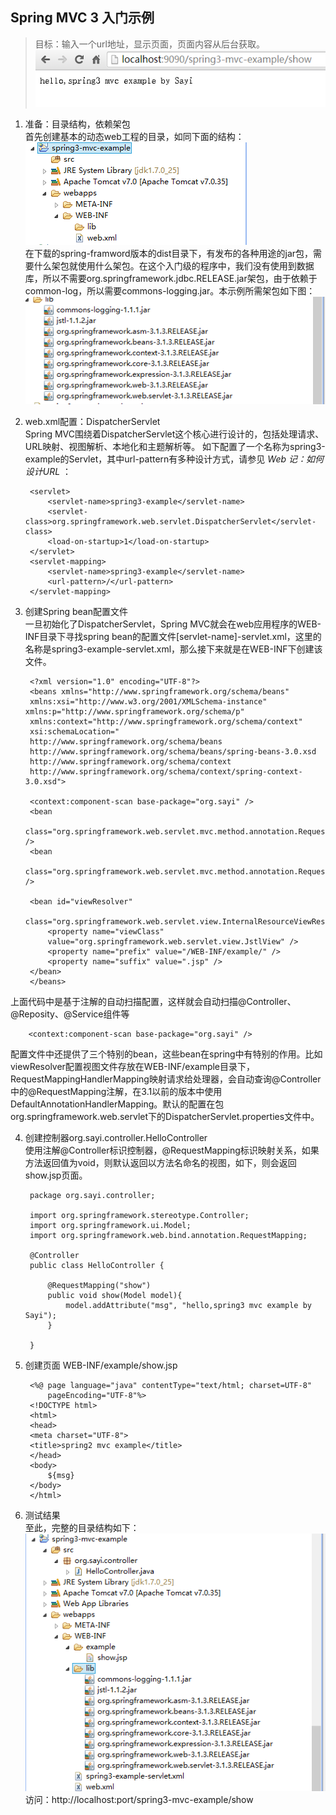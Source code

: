 ## Spring MVC 3 入门示例
> 目标：输入一个url地址，显示页面，页面内容从后台获取。  
> ![](result.png) 


1. 准备：目录结构，依赖架包  
首先创建基本的动态web工程的目录，如同下面的结构：  
![](web-dir.png)  
在下载的spring-framword版本的dist目录下，有发布的各种用途的jar包，需要什么架包就使用什么架包。在这个入门级的程序中，我们没有使用到数据库，所以不需要org.springframework.jdbc.RELEASE.jar架包，由于依赖于common-log，所以需要commons-logging.jar。本示例所需架包如下图：  
![](lib.png)

2. web.xml配置：DispatcherServlet  
Spring MVC围绕着DispatcherServlet这个核心进行设计的，包括处理请求、URL映射、视图解析、本地化和主题解析等。
如下配置了一个名称为spring3-example的Servlet，其中url-pattern有多种设计方式，请参见 *Web 记：如何设计URL* ：  

        <servlet>
            <servlet-name>spring3-example</servlet-name>
            <servlet-class>org.springframework.web.servlet.DispatcherServlet</servlet-class>
            <load-on-startup>1</load-on-startup>
        </servlet>
        <servlet-mapping>
            <servlet-name>spring3-example</servlet-name>
            <url-pattern>/</url-pattern>
        </servlet-mapping>


3. 创建Spring bean配置文件  
一旦初始化了DispatcherServlet，Spring MVC就会在web应用程序的WEB-INF目录下寻找spring bean的配置文件[servlet-name]-servlet.xml，这里的名称是spring3-example-servlet.xml，那么接下来就是在WEB-INF下创建该文件。  

        <?xml version="1.0" encoding="UTF-8"?>
        <beans xmlns="http://www.springframework.org/schema/beans"
        xmlns:xsi="http://www.w3.org/2001/XMLSchema-instance" xmlns:p="http://www.springframework.org/schema/p"
        xmlns:context="http://www.springframework.org/schema/context"
        xsi:schemaLocation="
        http://www.springframework.org/schema/beans
        http://www.springframework.org/schema/beans/spring-beans-3.0.xsd
        http://www.springframework.org/schema/context
        http://www.springframework.org/schema/context/spring-context-3.0.xsd">

        <context:component-scan base-package="org.sayi" />
        <bean
            class="org.springframework.web.servlet.mvc.method.annotation.RequestMappingHandlerMapping" />
        <bean
            class="org.springframework.web.servlet.mvc.method.annotation.RequestMappingHandlerAdapter" />

        <bean id="viewResolver"
            class="org.springframework.web.servlet.view.InternalResourceViewResolver">
            <property name="viewClass"
            value="org.springframework.web.servlet.view.JstlView" />
            <property name="prefix" value="/WEB-INF/example/" />
            <property name="suffix" value=".jsp" />
        </bean>
        </beans>
上面代码中是基于注解的自动扫描配置，这样就会自动扫描@Controller、@Reposity、@Service组件等  

        <context:component-scan base-package="org.sayi" />  
配置文件中还提供了三个特别的bean，这些bean在spring中有特别的作用。比如viewResolver配置视图文件存放在WEB-INF/example目录下，RequestMappingHandlerMapping映射请求给处理器，会自动查询@Controller中的@RequestMapping注解，在3.1以前的版本中使用DefaultAnnotationHandlerMapping。默认的配置在包org.springframework.web.servlet下的DispatcherServlet.properties文件中。  

4. 创建控制器org.sayi.controller.HelloController  
使用注解@Controller标识控制器，@RequestMapping标识映射关系，如果方法返回值为void，则默认返回以方法名命名的视图，如下，则会返回show.jsp页面。

        package org.sayi.controller;

        import org.springframework.stereotype.Controller;
        import org.springframework.ui.Model;
        import org.springframework.web.bind.annotation.RequestMapping;

        @Controller
        public class HelloController {
            
            @RequestMapping("show")
            public void show(Model model){
                model.addAttribute("msg", "hello,spring3 mvc example by Sayi");
            }

        }

5. 创建页面  WEB-INF/example/show.jsp

        <%@ page language="java" contentType="text/html; charset=UTF-8"
            pageEncoding="UTF-8"%>
        <!DOCTYPE html>
        <html>
        <head>
        <meta charset="UTF-8">
        <title>spring2 mvc example</title>
        </head>
        <body>
            ${msg}
        </body>
        </html>

6. 测试结果  
至此，完整的目录结构如下：  
![](end-result.png)  
访问：http://localhost:port/spring3-mvc-example/show  



